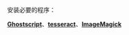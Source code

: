 安装必要的程序：

**[Ghostscript](https://github.com/ArtifexSoftware/ghostpdl-downloads/releases/download/gs9550/gs9550w32.exe)**、**[tesseract](https://digi.bib.uni-mannheim.de/tesseract/tesseract-ocr-w64-setup-v5.0.1.20220118.exe)**、**[ImageMagick](https://download.imagemagick.org/ImageMagick/download/binaries/ImageMagick-7.1.0-26-Q16-HDRI-x64-dll.exe)**





